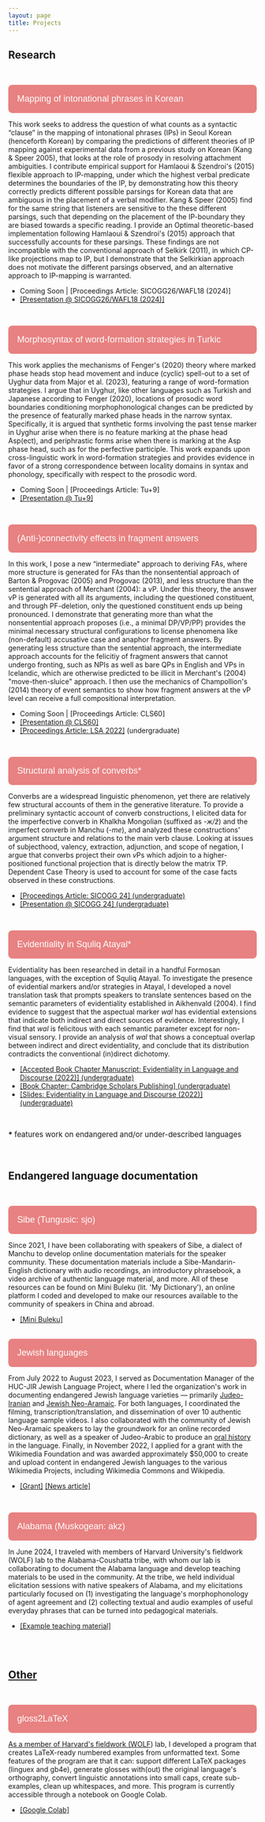 ```yaml
---
layout: page
title: Projects
---
```


<meta name="viewport" content="width=device-width, initial-scale=1">
<style>
.collapsible {
  border-radius: 8px;
  background-color: #e88181;
  color: white;
  cursor: pointer;
  padding: 18px;
  width: 100%;
  border: none;
  text-align: left;
  outline: none;
  font-size: 18px;
}

.active, .collapsible:hover {
  background-color: #e46b6b;
}

.content {
  padding: 3px 15px;
  max-height: 0;
  overflow: hidden;
  transition: max-height 0.2s ease-out;
  background-color: #fcfafa;
}

</style>
<body>

<h2>Research</h2>
<br>

<button class="collapsible">Mapping of intonational phrases in Korean</button>
<div class="content">
  <p>This work seeks to address the question of what counts as a syntactic “clause” in the mapping of intonational phrases (IPs) in Seoul Korean (henceforth Korean) by comparing the predictions of different theories of IP mapping against experimental data from a previous study on Korean (Kang & Speer 2005), that looks at the role of prosody in resolving attachment ambiguities. I contribute empirical support for Hamlaoui & Szendroi's (2015) flexible approach to IP-mapping, under which the highest verbal predicate determines the boundaries of the IP, by demonstrating how this theory correctly predicts different possible parsings for Korean data that are ambiguous in the placement of a verbal modifier. Kang & Speer (2005) find for the same string that listeners are sensitive to the these different parsings, such that depending on the placement of the IP-boundary they are biased towards a specific reading. I provide an Optimal theoretic-based implementation following Hamlaoui & Szendroi's (2015) approach that successfully accounts for these parsings. These findings are not incompatible with the conventional approach of Selkirk (2011), in which CP-like projections map to IP, but I demonstrate that the Selkirkian approach does not motivate the different parsings observed, and an alternative approach to IP-mapping is warranted.</p>
  <ul>
    <li>Coming Soon | [Proceedings Article: SICOGG26/WAFL18 (2024)]</li>
    <li><a href="https://docs.google.com/presentation/d/16d2Id3_yEVFekCqgVcQmSub9eklmvzFMMpazMn47mK8/edit?usp=sharing">[Presentation @ SICOGG26/WAFL18 (2024)]</a></li>
  </ul>
  <br>
</div>

<button class="collapsible">Morphosyntax of word-formation strategies in Turkic</button>
<div class="content">
  <p>This work applies the mechanisms of Fenger's (2020) theory where marked phase heads stop head movement and induce (cyclic) spell-out to a set of Uyghur data from Major et al. (2023), featuring a range of word-formation strategies. I argue that in Uyghur, like other languages such as Turkish and Japanese according to Fenger (2020), locations of prosodic word boundaries conditioning morphophonological changes can be predicted by the presence of featurally marked phase heads in the narrow syntax. Specifically, it is argued that synthetic forms involving the past tense marker in Uyghur arise when there is no feature marking at the phase head Asp(ect), and periphrastic forms arise when there is marking at the Asp phase head, such as for the perfective participle. This work expands upon cross-linguistic work in word-formation strategies and provides evidence in favor of a strong correspondence between locality domains in syntax and phonology, specifically with respect to the prosodic word.</p>
  <ul>
     <li>Coming Soon | [Proceedings Article: Tu+9]</li>
    <li><a href="https://drive.google.com/file/d/1jrON0Q7YkaDMbm_Vj57HblGZrN3UQeb4/view?usp=sharing">[Presentation @ Tu+9]</a></li>
  </ul>
  <br>
</div>

<button class="collapsible">(Anti-)connectivity effects in fragment answers</button>
<div class="content">
  <p>In this work, I pose a new “intermediate" approach to deriving FAs, where more structure is generated for FAs than the nonsentential approach of Barton & Progovac (2005) and Progovac (2013), and less structure than the sentential approach of Merchant (2004): a vP. Under this theory, the answer vP is generated with all its arguments, including the questioned constituent, and through PF-deletion, only the questioned constituent ends up being pronounced. I demonstrate that generating more than what the nonsentential approach proposes (i.e., a minimal DP/VP/PP) provides the minimal necessary structural configurations to license phenomena like (non-default) accusative case and anaphor fragment answers. By generating less structure than the sentential approach, the intermediate approach accounts for the felicitiy of fragment answers that cannot undergo fronting, such as NPIs as well as bare QPs in English and VPs in Icelandic, which are otherwise predicted to be illicit in Merchant's (2004) "move-then-sluice" approach. I then use the mechanics of Champollion's (2014) theory of event semantics to show how fragment answers at the vP level can receive a full compositional interpretation. </p>
  <ul>
    <li> Coming Soon | [Proceedings Article: CLS60]</li>
    <li><a href="https://drive.google.com/file/d/1dFvz_IcKEpWQthQu3m6h72hspJNA95Xa/view?usp=sharing">[Presentation @ CLS60]</a></li>
    <li><a href="https://journals.linguisticsociety.org/proceedings/index.php/PLSA/article/view/5214">[Proceedings Article: LSA 2022]</a> (undergraduate)</li>
  </ul>
  <br>
</div>

<button class="collapsible">Structural analysis of converbs*</button>
<div class="content">
  <p>Converbs are a widespread linguistic phenomenon, yet there are relatively few structural accounts of them in the generative literature. To provide a preliminary syntactic account of converb constructions, I elicited data for the imperfective converb in Khalkha Mongolian (suffixed as <i>-ж/ž</i>) and the imperfect converb in Manchu (-<i>me</i>), and analyzed these constructions' argument structure and relations to the main verb clause. Looking at issues of subjecthood, valency, extraction, adjunction, and scope of negation, I argue that converbs project their own <i>v</i>Ps which adjoin to a higher-positioned functional projection that is directly below the matrix TP. Dependent Case Theory is used to account for some of the case facts observed in these constructions.</p>
  <ul>
    <li><a href="https://drive.google.com/file/d/15b0qgDJrgE9NPaOcPD4mdcqEpRkh1p9w/view?usp=share_link">[Proceedings Article: SICOGG 24] (undergraduate) </a></li>
    <li><a href="https://drive.google.com/file/d/1XkGkNnGNwjWPoWaeXgyCI_w_DuDEvCSB/view?usp=share_link">[Presentation @ SICOGG 24] (undergraduate)</a></li>
  </ul>
  <br>
</div>

<button class="collapsible">Evidentiality in Squliq Atayal*</button>
<div class="content">
  <p>Evidentiality has been researched in detail in a handful Formosan languages, with the exception of Squliq Atayal. To investigate the presence of evidential markers and/or strategies in Atayal, I developed a novel translation task that prompts speakers to translate sentences based on the semantic parameters of evidentiality established in Aikhenvald (2004). I find evidence to suggest that the aspectual marker <i>wal</i> has evidential extensions that indicate both indirect and direct sources of evidence. Interestingly, I find that <i>wal</i> is felicitous with each semantic parameter except for non-visual sensory. I provide an analysis of <i>wal</i> that shows a conceptual overlap between indirect and direct evidentiality, and conclude that its distribution contradicts the conventional (in)direct dichotomy.</p>
  <ul>
    <li><a href="https://drive.google.com/file/d/1v30dkRBWRjbmWg1YHXQvgIYqQ_x9uduM/view?usp=share_link">[Accepted Book Chapter Manuscript: Evidentiality in Language and Discourse (2022)] (undergraduate)</a></li>
    <li><a href="https://www.cambridgescholars.com/product/978-1-0364-0451-2/">[Book Chapter: Cambridge Scholars Publishing] (undergraduate)</a></li>
    <li><a href="https://drive.google.com/file/d/1HPMZNzJUzBHfD_EiXirJ9cg5lLgSEmXo/view?usp=share_link">[Slides: Evidentiality in Language and Discourse (2022)] (undergraduate)</a></li>
  </ul>
  <br>
</div>

<p style="font-size: 15px"><b>*</b> features work on endangered and/or under-described languages</p>
<br>

<h2>Endangered language documentation</h2>
<br>

<button class="collapsible">Sibe (Tungusic: sjo)</button>
<div class="content">
  <p>Since 2021, I have been collaborating with speakers of Sibe, a dialect of Manchu to develop online documentation materials for the speaker community. These documentation materials include a  Sibe-Mandarin-English dictionary with audio recordings, an introductory phrasebook, a video archive of authentic language material, and more. All of these resources can be found on Mini Buleku (lit. 'My Dictionary'), an online platform I coded and developed to make our resources available to the community of speakers in China and abroad.</p>
  <ul>
    <li><a href="https://minibuleku.github.io/">[Mini Buleku]</a></li>
  </ul>
  <br>
</div>
<button class="collapsible">Jewish languages</button>
<div class="content">
    <p>From July 2022 to August 2023, I served as Documentation Manager of the HUC-JIR Jewish Language Project, where I led the organization's work in documenting endangered Jewish language varieties — primarily <a href="https://www.jewishlanguages.org/judeo-iranian">Judeo-Iranian</a> and <a href="https://www.jewishlanguages.org/jewish-aramaic">Jewish Neo-Aramaic</a>. For both languages, I coordinated the filming, transcription/translation, and dissemination of over 10 authentic language sample videos. I also collaborated with the community of Jewish Neo-Aramaic speakers to lay the groundwork for an online recorded dictionary, as well as a speaker of Judeo-Arabic to produce an <a href="https://youtu.be/rsPCCsw7UsQ">oral history</a> in the language. Finally, in November 2022, I applied for a grant with the Wikimedia Foundation and was awarded approximately $50,000 to create and upload content in endangered Jewish languages to the various Wikimedia Projects, including Wikimedia Commons and Wikipedia.</p>
    <ul>
        <li><a href="https://meta.wikimedia.org/wiki/Grants:Programs/Wikimedia_Community_Fund/Documenting_and_increasing_Jewish_language_representation_on_Wikimedia">[Grant]</a> <a href="https://forward.com/culture/554932/jewish-languages-iran-neo-aramaic-endangered-preservation-wikimedia">[News article]</a></li>
    </ul>
    <br>
</div>

<button class="collapsible">Alabama (Muskogean: akz)</button>
<div class="content">
  <p>In June 2024, I traveled with members of Harvard University's fieldwork (WOLF) lab to the Alabama-Coushatta tribe, with whom our lab is collaborating to document the Alabama language and develop teaching materials to be used in the community. At the tribe, we held individual elicitation sessions with native speakers of Alabama, and my elicitations particularly focused on (1) investigating the language's morphophonology of agent agreement and (2) collecting textual and audio examples of useful everyday phrases that can be turned into pedagogical materials. </p>
  <ul>
    <li><a href="https://drive.google.com/file/d/1ww-x-sIKEghEEpHw4JkXWfjV3svCA9yX/view?usp=sharing">[Example teaching material]</li>
   
  </ul>
  <br>
</div>
<br>

<h2>Other</h2>
<br>

<button class="collapsible">gloss2LaTeX</button>
<div class="content">
  <p>As a member of Harvard's fieldwork (<a href="https://fieldlinguistics.github.io/">WOLF</a>) lab, I developed a program that creates LaTeX-ready numbered examples from unformatted text. Some features of the program are that it can: support different LaTeX packages (linguex and gb4e), generate glosses with(out) the original language's orthography, convert linguistic annotations into small caps, create sub-examples, clean up whitespaces, and more. This program is currently accessible through a notebook on Google Colab.
</p>
  <ul>
    <li><a href="https://colab.research.google.com/drive/1tBgdI0hRwsw1P4p-FXnWRLytSiYkJCVI?hl=en#scrollTo=sFmzYupELgVl">[Google Colab]</a></li>
  </ul>
  <br>
</div>

<script>
var coll = document.getElementsByClassName("collapsible");
var i;

for (i = 0; i < coll.length; i++) {
  coll[i].addEventListener("click", function() {
    this.classList.toggle("active");
    var content = this.nextElementSibling;
    if (content.style.maxHeight){
      content.style.maxHeight = null;
    } else {
      content.style.maxHeight = content.scrollHeight + "px";
    } 
  });
}
</script>

